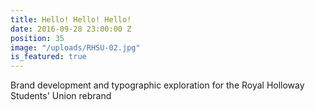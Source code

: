```yaml
---
title: Hello! Hello! Hello!
date: 2016-09-28 23:00:00 Z
position: 35
image: "/uploads/RHSU-02.jpg"
is_featured: true
---
```


Brand development and typographic exploration for the Royal Holloway Students' Union rebrand